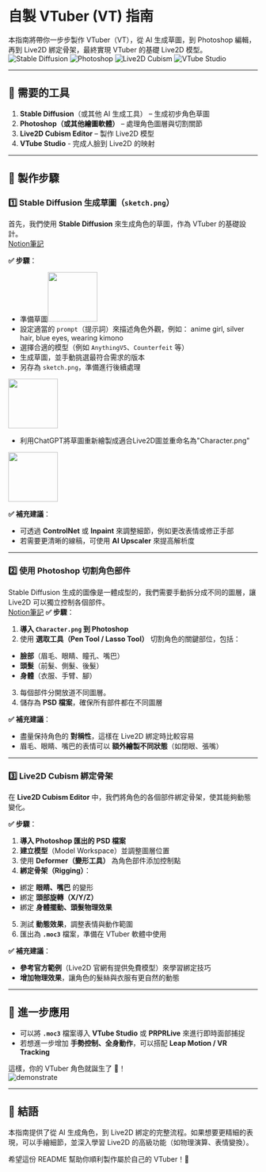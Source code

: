 # 自製 VTuber (VT) 指南  

本指南將帶你一步步製作 VTuber（VT），從 AI 生成草圖，到 Photoshop 編輯，再到 Live2D 綁定骨架，最終實現 VTuber 的基礎 Live2D 模型。  
<img src="https://img.shields.io/badge/Stable_Diffusion-%23FF6600.svg?logo=stable-diffusion&logoColor=white" alt="Stable Diffusion">
<img src="https://img.shields.io/badge/Photoshop-%2300C8FF.svg?logo=adobe-photoshop&logoColor=white" alt="Photoshop">
<img src="https://img.shields.io/badge/Live2D_Cubism-%2300C300.svg?logo=live2d&logoColor=white" alt="Live2D Cubism">
<img src="https://img.shields.io/badge/VTube_Studio-%230080C0.svg?logo=vtube-studio&logoColor=white" alt="VTube Studio">

---

## 🔧 需要的工具  
1. **Stable Diffusion**（或其他 AI 生成工具） – 生成初步角色草圖  
2. **Photoshop（或其他繪圖軟體）** – 處理角色圖層與切割關節  
3. **Live2D Cubism Editor** – 製作 Live2D 模型  
4. **VTube Studio** - 完成人臉到 Live2D 的映射
---

## 🚀 製作步驟  

### 1️⃣ Stable Diffusion 生成草圖（`sketch.png`）  
首先，我們使用 **Stable Diffusion** 來生成角色的草圖，作為 VTuber 的基礎設計。  
[Notion筆記](https://www.notion.so/Stable-Diffusion-a190f738f4e14d838700ec5a85351084#1b34a9fbc49680c7a610e8e3506f6b1e)

**✅ 步驟**：  
- 準備草圖<img src="https://github.com/user-attachments/assets/19b80ea4-7883-43cd-836e-94425af078b2" width="100">
- 設定適當的 `prompt`（提示詞）來描述角色外觀，例如：  anime girl, silver hair, blue eyes, wearing kimono
- 選擇合適的模型（例如 `AnythingV5`、`Counterfeit` 等）  
- 生成草圖，並手動挑選最符合需求的版本  
- 另存為 `sketch.png`，準備進行後續處理  
<img src="https://github.com/user-attachments/assets/35033cc8-1c57-45ef-84db-f5ffbd3ab434" width="100">

- 利用ChatGPT將草圖重新繪製成適合Live2D圖並重命名為"Character.png"
<img src="https://github.com/user-attachments/assets/1b2a0d1b-8dde-4e7c-b62d-111b09da2673" width="100">



**✅ 補充建議**：  
- 可透過 **ControlNet** 或 **Inpaint** 來調整細節，例如更改表情或修正手部  
- 若需要更清晰的線稿，可使用 **AI Upscaler** 來提高解析度  

---

### 2️⃣ 使用 Photoshop 切割角色部件  
Stable Diffusion 生成的圖像是一體成型的，我們需要手動拆分成不同的圖層，讓 Live2D 可以獨立控制各個部件。  
[Notion筆記](https://dark-starfish-f58.notion.site/Photoshop-1c54a9fbc49680d18ec8f66a4882d10e?pvs=4)
**✅ 步驟**：  
1. **導入 `Character.png` 到 Photoshop**  
2. 使用 **選取工具（Pen Tool / Lasso Tool）** 切割角色的關鍵部位，包括：  
 - **臉部**（眉毛、眼睛、瞳孔、嘴巴）  
 - **頭髮**（前髮、側髮、後髮）  
 - **身體**（衣服、手臂、腳）  
3. 每個部件分開放道不同圖層。
4. 儲存為 **PSD 檔案**，確保所有部件都在不同圖層  

**✅ 補充建議**：  
- 盡量保持角色的 **對稱性**，這樣在 Live2D 綁定時比較容易  
- 眉毛、眼睛、嘴巴的表情可以 **額外繪製不同狀態**（如閉眼、張嘴）  

---

### 3️⃣ Live2D Cubism 綁定骨架  
在 **Live2D Cubism Editor** 中，我們將角色的各個部件綁定骨架，使其能夠動態變化。  

**✅ 步驟**：  
1. **導入 Photoshop 匯出的 PSD 檔案**  
2. **建立模型**（Model Workspace）並調整圖層位置  
3. 使用 **Deformer（變形工具）** 為角色部件添加控制點  
4. **綁定骨架（Rigging）**：  
 - 綁定 **眼睛、嘴巴** 的變形  
 - 綁定 **頭部旋轉（X/Y/Z）**  
 - 綁定 **身體擺動、頭髮物理效果**  
5. 測試 **動態效果**，調整表情與動作範圍  
6. 匯出為 **`.moc3`** 檔案，準備在 VTuber 軟體中使用  

**✅ 補充建議**：  
- **參考官方範例**（Live2D 官網有提供免費模型）來學習綁定技巧  
- **增加物理效果**，讓角色的髮絲與衣服有更自然的動態  

---

## 🎥 進一步應用  
- 可以將 **`.moc3`** 檔案導入 **VTube Studio** 或 **PRPRLive** 來進行即時面部捕捉  
- 若想進一步增加 **手勢控制、全身動作**，可以搭配 **Leap Motion / VR Tracking**  

這樣，你的 VTuber 角色就誕生了 🎉！  
![demonstrate](https://github.com/user-attachments/assets/c34bc729-9644-462d-af6d-8d29c007e775)

---

## 📌 結語  
本指南提供了從 AI 生成角色，到 Live2D 綁定的完整流程。如果想要更精細的表現，可以手繪細節，並深入學習 Live2D 的高級功能（如物理演算、表情變換）。  

希望這份 README 幫助你順利製作屬於自己的 VTuber！🚀
